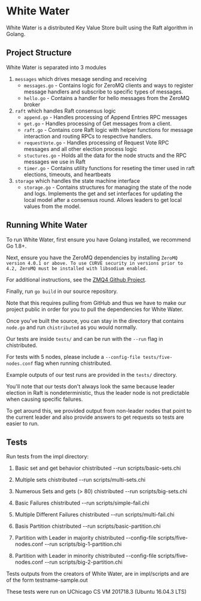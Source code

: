 # White Water
White Water is a distributed Key Value Store built using the Raft algorithm in Golang.

## Project Structure
White Water is separated into 3 modules
1. `messages` which drives mesage sending and receiving
    - `messages.go` - Contains logic for ZeroMQ clients and ways to register message handlers and subscribe to specific types of messages.
    - `hello.go` - Contains a handler for hello messages from the ZeroMQ broker
2. `raft` which handles Raft consensus logic
    - `append.go` - Handles processing of Append Entries RPC messages
    - `get.go` - Handles processing of Get messages from a client.
    - `raft.go` - Contains core Raft logic with helper functions for message interaction and routing RPCs to respective handlers.
    - `requestVote.go` - Handles processing of Request Vote RPC messages and all other election process logic
    - `stuctures.go` - Holds all the data for the node structs and the RPC messages we use in Raft
    - `timer.go` - Contains utility functions for reseting the timer used in raft elections, timeouts, and heartbeats
3. `storage` which handles the state machine interface
    - `storage.go` - Contains structures for managing the state of the node and logs. Implements the get and set interfaces for updating the local model after a consensus round. Allows leaders to get local values from the model.

## Running White Water
To run White Water, first ensure you have Golang installed, we recommend Go 1.8+.

Next, ensure you have the ZeroMQ dependencies by installing `ZeroMQ version 4.0.1 or above. To use CURVE security in versions prior to 4.2, ZeroMQ must be installed with libsodium enabled.`

For additional instructions, see the [ZMQ4 Github Project](https://github.com/pebbe/zmq4).

Finally, run `go build` in our source repository.

Note that this requires pulling from GitHub and thus we have to make our project public in order for you to pull the dependencies for White Water.

Once you've built the source, you can stay in the directory that contains `node.go` and run `chistributed` as you would normally.

Our tests are inside `tests/` and can be run with the `--run` flag in chistributed.

For tests with 5 nodes, please include a `--config-file tests/five-nodes.conf` flag when running chistributed.

Example outputs of our test runs are provided in the `tests/` directory.

You'll note that our tests don't always look the same because leader election in Raft is nondeterministic, thus the leader node is not predictable when causing specific failures.

To get around this, we provided output from non-leader nodes that point to the current leader and also provide answers to get requests so tests are easier to run.


## Tests
Run tests from the impl directory:

1. Basic set and get behavior
chistributed --run scripts/basic-sets.chi

2. Multiple sets
chistributed --run scripts/multi-sets.chi

3. Numerous Sets and gets (> 80)
chistributed --run scripts/big-sets.chi

4. Basic Failures
chistributed --run scripts/simple-fail.chi

5. Multiple Different Failures
chistributed --run scripts/multi-fail.chi

6. Basis Partition
chistributed --run scripts/basic-partition.chi

7. Partition with Leader in majority
chistributed --config-file scripts/five-nodes.conf --run scripts/big-1-partition.chi

8. Partition with Leader in minority
chistributed --config-file scripts/five-nodes.conf --run scripts/big-2-partition.chi

Tests outputs from the creators of White Water, are in impl/scripts
and are of the form testname-sample.out

These tests were run on UChicago CS VM 201718.3 (Ubuntu 16.04.3 LTS)
